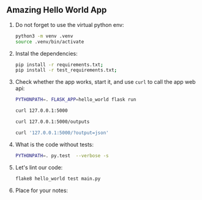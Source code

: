 ## Amazing Hello World App

1. Do not forget to use the virtual python env:

   ```bash
   python3 -m venv .venv
   source .venv/bin/activate
   ```

2. Instal the dependencies:

   ```bash
   pip install -r requirements.txt;
   pip install -r test_requirements.txt;
   ``` 

3. Check whether the app works, start it, and use `curl` to call the app web api:

   ```bash
   PYTHONPATH=. FLASK_APP=hello_world flask run
   ```

   ```bash
   curl 127.0.0.1:5000
   ```

   ```bash
   curl 127.0.0.1:5000/outputs
   ```

   ```bash
   curl '127.0.0.1:5000/?output=json'
   ```

3. What is the code without tests:

   ```bash
   PYTHONPATH=. py.test  --verbose -s
   ```

4. Let's lint our code:

   ```bash
   flake8 hello_world test main.py
   ```

5. Place for your notes:

   ```bash
   ```
